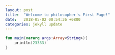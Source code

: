 ```yaml
---
layout: post
title:  "Welcome to philosopher's First Page!"
date:   2018-05-02 00:54:36 +0800
categories: jekyll update
---
```

```kotlin
fun main(vararg args:Array<String>){
    println(23333)
}
```